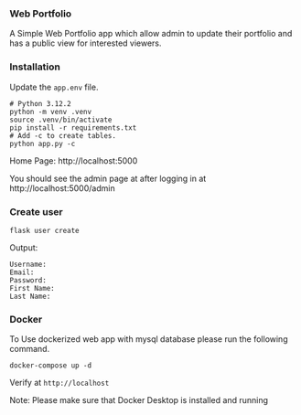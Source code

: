 ### Web Portfolio

A Simple Web Portfolio app which allow admin to update their portfolio and has a public view for interested viewers.

### Installation

Update the `app.env` file.

```shell
# Python 3.12.2
python -m venv .venv
source .venv/bin/activate
pip install -r requirements.txt
# Add -c to create tables.
python app.py -c
```

Home Page: http://localhost:5000

You should see the admin page at after logging in at http://localhost:5000/admin

### Create user

```shell
flask user create
```
Output:
```shell
Username:
Email:
Password:
First Name:
Last Name:
```

### Docker

To Use dockerized web app with mysql database please run the following command.
```shell
docker-compose up -d
```

Verify at `http://localhost`


Note: Please make sure that Docker Desktop is installed and running
